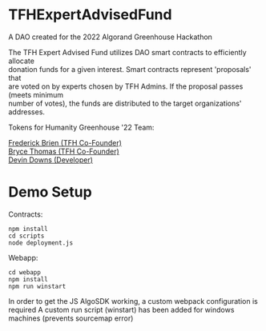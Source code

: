 # TFHExpertAdvisedFund
A DAO created for the 2022 Algorand Greenhouse Hackathon

The TFH Expert Advised Fund utilizes DAO smart contracts to efficiently allocate <br>
donation funds for a given interest. Smart contracts represent 'proposals' that <br>
are voted on by experts chosen by TFH Admins. If the proposal passes (meets minimum <br>
number of votes), the funds are distributed to the target organizations' addresses. <br>

Tokens for Humanity Greenhouse '22 Team:

[Frederick Brien (TFH Co-Founder)](https://www.linkedin.com/in/frederickbrien/)<br>
[Bryce Thomas (TFH Co-Founder)](https://www.linkedin.com/in/brycepthomas/)<br>
[Devin Downs (Developer)](https://www.linkedin.com/in/devindowns5/)<br>

# Demo Setup
Contracts:
```
npm install
cd scripts
node deployment.js
```

Webapp:
```
cd webapp
npm install
npm run winstart
```
In order to get the JS AlgoSDK working, a custom webpack configuration is required
A custom run script (winstart) has been added for windows machines (prevents sourcemap error) 
